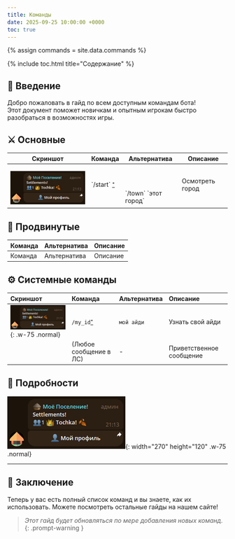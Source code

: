 ```yaml
---
title: Команды
date: 2025-09-25 10:00:00 +0000
toc: true
---
```


{% assign commands = site.data.commands %}

{% include toc.html title="Содержание" %}


## 📖 Введение

Добро пожаловать в гайд по всем доступным командам бота!\
Этот документ поможет новичкам и опытным игрокам быстро разобраться в
возможностях игры.

## ⚔️ Основные

<table>
  <thead>
    <tr>
      <th>Скриншот</th>
      <th>Команда</th>
      <th>Альтернатива</th>
      <th>Описание</th>
    </tr>
  </thead>
  <tbody>
    <tr>
      <td><p><img src="/assets/img/town.png" alt="Screenshot" align="left" valign="top" width="100%"></p></td>
      <td> 
        `/start` <a href="#start">⁺</a>
      </td>
      <td valign="bottom"> 
        `/town` `этот город` 
      </td>
      <td>Осмотреть город</td>
    </tr>
    <tr>
      <td></td>
    </tr>
  </tbody>
</table>


## 🏰 Продвинутые

| Команда | Альтернатива | Описание |
|:--------|:-------------|:---------|
| Команда | Альтернатива | Описание |

## ⚙️ Системные команды

| Скриншот | Команда | Альтернатива | Описание |
|:---------|:--------|:-------------|:---------|
| ![Desktop View](/assets/img/town.png){: .w-75 .normal} | `/my_id`<a href="#my_id">⁺</a> | `мой айди` | Узнать свой айди |
|  | (Любое сообщение в ЛС) | - | Приветственное сообщение |


## 📜 Подробности

![Desktop View](/assets/img/town.png){: width="270" height="120" .w-75 .normal}
<p id="start"></p>

---

<p id="my_id"></p>

## 🔮 Заключение
Теперь у вас есть полный список команд и вы знаете, как их использовать. Можете посмотреть остальные гайды на нашем сайте!

> *Этот гайд будет обновляться по мере добавления новых команд.*
{: .prompt-warning }